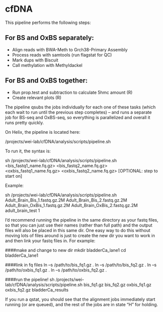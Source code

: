 # cfDNA

This pipeline performs the following steps:

## For BS and OxBS separately:
- Align reads with BWA-Meth to Grch38-Primary Assembly
- Process reads with samtools (run flagstat for QC)
- Mark dups with Biscuit
- Call methylation with Methyldackel
## For BS and OxBS together:
- Run prop.test and subtraction to calculate 5hmc amount (R)
- Create relevant plots (R)


The pipeline qsubs the jobs individually for each one of these tasks (which each wait to run until the previous step completes) – and runs a separate job for BS-seq and OxBS-seq, so everything is parallelized and overall it runs pretty quickly.

On Helix, the pipeline is located here:

/projects/wei-lab/cfDNA/analysis/scripts/pipeline.sh

To run it, the syntax is:

sh /projects/wei-lab/cfDNA/analysis/scripts/pipeline.sh <bis_fastq1_name.fq.gz> <bis_fastq2_name.fq.gz> <oxbis_fastq1_name.fq.gz> <oxbis_fastq2_name.fq.gz> <outFilePrefix>  [OPTIONAL: step to start on]

Example:

sh /projects/wei-lab/cfDNA/analysis/scripts/pipeline.sh Adult_Brain_Bis_1.fastq.gz.2M Adult_Brain_Bis_2.fastq.gz.2M Adult_Brain_OxBis_1.fastq.gz.2M Adult_Brain_OxBis_2.fastq.gz.2M adult_brain_test  1


I’d recommend running the pipeline in the same directory as your fastq files, so that you can just use their names (rather than full path) and the output files will also be placed in this same dir. One easy way to do this without moving lots of files around is just to create the new dir you want to work in and then link your fastq files in. For example:

####make and change to new dir
mkdir bladderCa_lane1
cd bladderCa_lane1

####link in fq files
ln –s /path/to/bis_fq1.gz .
ln –s /path/to/bis_fq2.gz .
ln –s /path/to/oxbis_fq1.gz .
ln –s /path/to/oxbis_fq2.gz .

####run the pipeline!
sh /projects/wei-lab/cfDNA/analysis/scripts/pipeline.sh bis_fq1.gz bis_fq2.gz oxbis_fq1.gz oxbis_fq2.gz bladderCa_results

If you run a qstat, you should see that the alignment jobs immediately start running (or are queued), and the rest of the jobs are in state “H” for holding.
